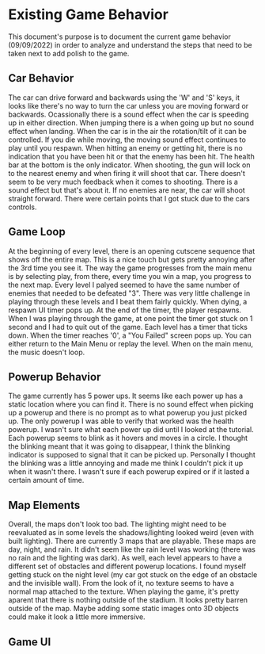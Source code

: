 # Existing Game Behavior
This document's purpose is to document the current game behavior (09/09/2022) in order to analyze and understand the steps that need to be taken next to add polish to the game.

## Car Behavior
The car can drive forward and backwards using the 'W' and 'S' keys, it looks like there's no way to turn the car unless you are moving forward or backwards. Ocassionally there is a sound effect when the car is speeding up in either direction. When jumping there is a when going up but no sound effect when landing. When the car is in the air the rotation/tilt of it can be controlled. If you die while moving, the moving sound effect continues to play until you respawn. When hitting an enemy or getting hit, there is no indication that you have been hit or that the enemy has been hit. The health bar at the bottom is the only indicator. When shooting, the gun will lock on to the nearest enemy and when firing it will shoot that car. There doesn't seem to be very much feedback when it comes to shooting. There is a sound effect but that's about it. If no enemies are near, the car will shoot straight forward. There were certain points that I got stuck due to the cars controls.

## Game Loop
At the beginning of every level, there is an opening cutscene sequence that shows off the entire map. This is a nice touch but gets pretty annoying after the 3rd time you see it. The way the game progresses from the main menu is by selecting play, from there, every time you win a map, you progress to the next map. Every level I palyed seemed to have the same number of enemies that needed to be defeated "3". There was very little challenge in playing through these levels and I beat them fairly quickly. When dying, a respawn UI timer pops up. At the end of the timer, the player respawns. When I was playing through the game, at one point the timer got stuck on 1 second and I had to quit out of the game. Each level has a timer that ticks down. When the timer reaches '0', a "You Failed" screen pops up. You can either return to the Main Menu or replay the level. When on the main menu, the music doesn't loop.

## Powerup Behavior
The game currently has 5 power ups. It seems like each power up has a static location where you can find it. There is no sound effect when picking up a powerup and there is no prompt as to what powerup you just picked up. The only powerup I was able to verify that worked was the health powerup. I wasn't sure what each power up did until I looked at the tutorial. Each powerup seems to blink as it hovers and moves in a circle. I thought the blinking meant that it was going to disappear, I think the blinking indicator is supposed to signal that it can be picked up. Personally I thought the blinking was a little annoying and made me think I couldn't pick it up when it wasn't there. I wasn't sure if each powerup expired or if it lasted a certain amount of time.

## Map Elements
Overall, the maps don't look too bad. The lighting might need to be reevaluated as in some levels the shadows/lighting looked weird (even with built lighting). There are currently 3 maps that are playable. These maps are day, night, and rain. It didn't seem like the rain level was working (there was no rain and the lighting was dark). As well, each level appears to have a different set of obstacles and different powerup locations. I found myself getting stuck on the night level (my car got stuck on the edge of an obstacle and the invisible wall). From the look of it, no texture seems to have a normal map attached to the texture. When playing the game, it's pretty aparent that there is nothing outside of the stadium. It looks pretty barren outside of the map. Maybe adding some static images onto 3D objects could make it look a little more immersive. 

## Game UI
